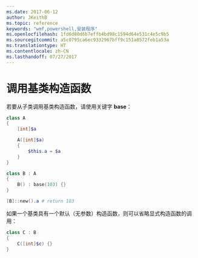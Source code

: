 ```yaml
---
ms.date: 2017-06-12
author: JKeithB
ms.topic: reference
keywords: "wmf,powershell,安装程序"
ms.openlocfilehash: 1fd6d80d6b7effb4bd98c1594d64e531c4e5c9b5
ms.sourcegitcommit: a5c0795ca6ec9332967bff9c151a8572feb1a53a
ms.translationtype: HT
ms.contentlocale: zh-CN
ms.lasthandoff: 07/27/2017
---
```

# <a name="call-base-class-constructor"></a>调用基类构造函数

若要从子类调用基类构造函数，请使用关键字 **base**：

```powershell
class A 
{
    [int]$a

    A([int]$a)
    {
        $this.a = $a
    }
}

class B : A
{
    B() : base(103) {}
}

[B]::new().a # return 103
```

如果一个基类具有一个默认（无参数）构造函数，则可以省略显式构造函数的调用：

```powershell
class C : B
{
    C([int]$c) {}
}
```

